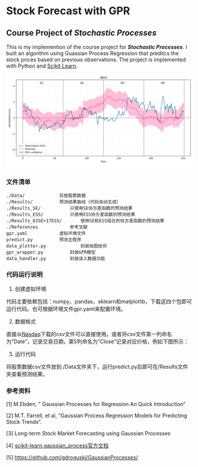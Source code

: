 # Stock Forecast with GPR
## Course Project of _Stochastic Processes_

This is my implemention of the course project for **_Stochastic Processes_**. I built an algorithm using Guassian Process Regression that preditcs the stock prices based on previous observations. The project is implemented with Python and [Scikit Learn](https://scikit-learn.org/stable/modules/classes.html?highlight=sklearn.gaussian_process#module-sklearn.gaussian_process).

<div align=center><img src="./Results_63SE+17ESS/SBUX/SBUX_2021_prediction.png" width=850><img/></div>

### 文件清单
	./Data/				存放股票数据
	./Results/			预测结果曲线（代码自动生成）
	./Results_SE/			只使用SE协方差函数的预测结果
	./Results_ESS/			只使用ESS协方差函数的预测结果
	./Results_63SE+17ESS/		使用SE和ESS组合的协方差函数的预测结果
	./References			参考文献
	gpr.yaml			虚拟环境文件
	predict.py			预测主程序
	data_plotter.py		      	封装绘图给你
	gpr_wrapper.py			封装GPR模型
	data_handler.py			封装读入数据功能

### 代码运行说明

1. 创建虚拟环境

代码主要依赖包括：numpy、pandas、sklearn和matplotlib，下载这四个包即可运行代码。也可根据环境文件gpr.yaml来配置环境。

2. 数据格式

直接从[Nasdaq](http://www.nasdaq.com/)下载的csv文件可以直接使用。或者将csv文件第一列命名为”Date”，记录交易日期，第5列命名为”Close”记录对应价格，例如下图所示：

3. 运行代码

将股票数据csv文件放到./Data文件夹下，运行predict.py后即可在/Results文件夹查看预测结果。

### 参考资料
[1] M.Ebden, " Gaussian Processes for Regression An Quick Introduction”

[2] M.T. Farrell, et al, “Gaussian Process Regression Models for Predicting Stock Trends”. 

[3] Long-term Stock Market Forecasting using Gaussian Processes

[4] [scikit-learn.gaussian_process官方文档](https://scikit-learn.org/stable/modules/gaussian_process.html?highlight=gpr#radial-basis-function-rbf-kernel)

[5] https://github.com/gdroguski/GaussianProcesses/
